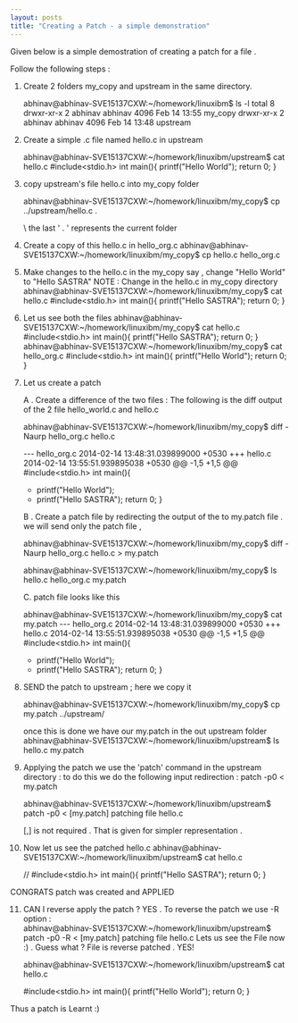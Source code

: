 ```yaml
---
layout: posts
title: "Creating a Patch - a simple demonstration"
---
```

Given below is a simple demostration of creating a patch for a file .

Follow the following steps :


1. Create 2 folders my_copy and upstream in the same directory.

	abhinav@abhinav-SVE15137CXW:~/homework/linuxibm$ ls -l
	total 8
	drwxr-xr-x 2 abhinav abhinav 4096 Feb 14 13:55 my_copy
	drwxr-xr-x 2 abhinav abhinav 4096 Feb 14 13:48 upstream


2. Create a simple .c file named hello.c in upstream

	abhinav@abhinav-SVE15137CXW:~/homework/linuxibm/upstream$ cat hello.c
	#include<stdio.h>
	int main(){
		printf("Hello World");
		return 0;
	}

3. copy upstream's file hello.c into my_copy folder
	
	abhinav@abhinav-SVE15137CXW:~/homework/linuxibm/my_copy$ cp ../upstream/hello.c .	
	
	\\	the last ' . ' represents the current folder 

4. Create a copy of this hello.c in hello_org.c 
	abhinav@abhinav-SVE15137CXW:~/homework/linuxibm/my_copy$ cp hello.c hello_org.c

5. Make changes to the hello.c in the my_copy say , change "Hello World" to  "Hello SASTRA"
   NOTE :  Change in the hello.c in my_copy directory
	abhinav@abhinav-SVE15137CXW:~/homework/linuxibm/my_copy$ cat hello.c
	#include<stdio.h>
	int main(){
		printf("Hello SASTRA");
		return 0;
	}
6. Let us see both the files
	abhinav@abhinav-SVE15137CXW:~/homework/linuxibm/my_copy$ cat hello.c
	#include<stdio.h>
	int main(){
		printf("Hello SASTRA");
		return 0;
	}
	abhinav@abhinav-SVE15137CXW:~/homework/linuxibm/my_copy$ cat hello_org.c
	#include<stdio.h>
	int main(){
		printf("Hello World");
		return 0;
	}
7. Let us create a patch

   A .  Create a difference of the two files : 
	The following is the diff output of the 2 file hello_world.c and hello.c
 
	abhinav@abhinav-SVE15137CXW:~/homework/linuxibm/my_copy$ diff -Naurp hello_org.c hello.c
	
	--- hello_org.c	2014-02-14 13:48:31.039899000 +0530
	+++ hello.c	2014-02-14 13:55:51.939895038 +0530
	@@ -1,5 +1,5 @@
	 #include<stdio.h>
	 int main(){
	-	printf("Hello World");
	+	printf("Hello SASTRA");
	 	return 0;
	 }

   B .  Create a patch file by redirecting the output of the  to my.patch file  .  we will send only the patch file ,

	abhinav@abhinav-SVE15137CXW:~/homework/linuxibm/my_copy$ diff -Naurp hello_org.c hello.c > my.patch
	
	abhinav@abhinav-SVE15137CXW:~/homework/linuxibm/my_copy$ ls
	hello.c  hello_org.c  my.patch

   
   C. patch file looks like this 

	abhinav@abhinav-SVE15137CXW:~/homework/linuxibm/my_copy$ cat my.patch
	--- hello_org.c	2014-02-14 13:48:31.039899000 +0530
	+++ hello.c	2014-02-14 13:55:51.939895038 +0530
	@@ -1,5 +1,5 @@
	 #include<stdio.h>
	 int main(){
	-	printf("Hello World");
	+	printf("Hello SASTRA");
	 	return 0;
	 }
8. SEND the patch to upstream ; here we copy it 

	abhinav@abhinav-SVE15137CXW:~/homework/linuxibm/my_copy$ cp my.patch ../upstream/

	once this is done we have our my.patch in the out upstream folder
	abhinav@abhinav-SVE15137CXW:~/homework/linuxibm/upstream$ ls
	hello.c  my.patch

	


9. Applying the patch we use the 'patch' command in the upstream directory : 
	to do this we do the following input redirection : 
		patch -p0 < my.patch

	abhinav@abhinav-SVE15137CXW:~/homework/linuxibm/upstream$ patch -p0 < [my.patch]
	patching file hello.c
	
	 [,] is not required . That is given for simpler representation .

10. Now let us see the patched hello.c
	abhinav@abhinav-SVE15137CXW:~/homework/linuxibm/upstream$ cat hello.c
	
	// #include<stdio.h>
	int main(){
		printf("Hello SASTRA");
		return 0;
	}

CONGRATS patch was created and APPLIED

11. CAN I reverse apply the patch ? YES .
  To reverse the patch we use -R option :	
	abhinav@abhinav-SVE15137CXW:~/homework/linuxibm/upstream$ patch -p0 -R  < [my.patch]
	patching file hello.c
  Lets us see the File now  :) .  Guess what ? File is reverse patched . YES!

	abhinav@abhinav-SVE15137CXW:~/homework/linuxibm/upstream$ cat hello.c
	
	#include<stdio.h>
	int main(){
		printf("Hello World");
		return 0;
	}
	
Thus a patch is Learnt :)



